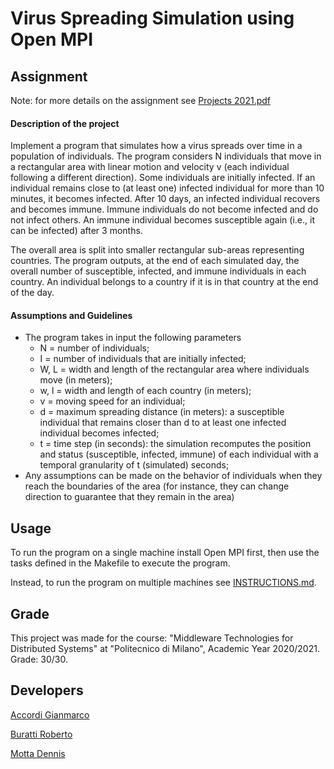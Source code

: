 # Virus Spreading Simulation using Open MPI


## Assignment

Note: for more details on the assignment see [Projects 2021.pdf](https://github.com/Desno365/Virus-Spreading-Simulation/blob/master/Projects%202021.pdf)

#### Description of the project

Implement a program that simulates how a virus spreads over time in a population of individuals.
The program considers N individuals that move in a rectangular area with linear motion and velocity v (each individual following a different direction).
Some individuals are initially infected.
If an individual remains close to (at least one) infected individual for more than 10 minutes, it becomes infected.
After 10 days, an infected individual recovers and becomes immune.
Immune individuals do not become infected and do not infect others.
An immune individual becomes susceptible again (i.e., it can be infected) after 3 months.

The overall area is split into smaller rectangular sub-areas representing countries.
The program outputs, at the end of each simulated day, the overall number of susceptible, infected, and immune individuals in each country.
An individual belongs to a country if it is in that country at the end of the day.

#### Assumptions and Guidelines

* The program takes in input the following parameters
  * N = number of individuals;
  * I = number of individuals that are initially infected;
  * W, L = width and length of the rectangular area where individuals move (in meters);
  * w, l = width and length of each country (in meters);
  * v = moving speed for an individual;
  * d = maximum spreading distance (in meters): a susceptible individual that remains closer than d to at least one infected individual becomes infected;
  * t = time step (in seconds): the simulation recomputes the position and status (susceptible, infected, immune) of each individual with a temporal granularity of t (simulated) seconds;
* Any assumptions can be made on the behavior of individuals when they reach the boundaries of the area (for instance, they can change direction to guarantee that they remain in the area)


## Usage

To run the program on a single machine install Open MPI first, then use the tasks defined in the Makefile to execute the program.

Instead, to run the program on multiple machines see [INSTRUCTIONS.md](https://github.com/Desno365/Virus-Spreading-Simulation/blob/master/INSTRUCTIONS.md).


## Grade

This project was made for the course: "Middleware Technologies for Distributed Systems" at "Politecnico di Milano", Academic Year 2020/2021.<br>
Grade: 30/30.


## Developers

[Accordi Gianmarco](https://github.com/gianfi12)

[Buratti Roberto](https://github.com/Furcanzo)

[Motta Dennis](https://github.com/Desno365)
